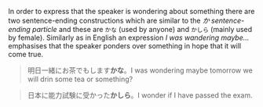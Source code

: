 In order to express that the speaker is wondering about something there are two sentence-ending constructions which are similar to the *か sentence-ending particle* and these are `かな` (used by anyone) and `かしら` (mainly used by female). Similarly as in English an expression *I was wandering maybe...* emphasises that the speaker ponders over something in hope that it will come true.
>明日一緒にお茶でもします**かな**。I was wondering maybe tomorrow we will drin some tea or something?

>日本に能力試験に受かった**かしら**。I wonder if I have passed the exam.